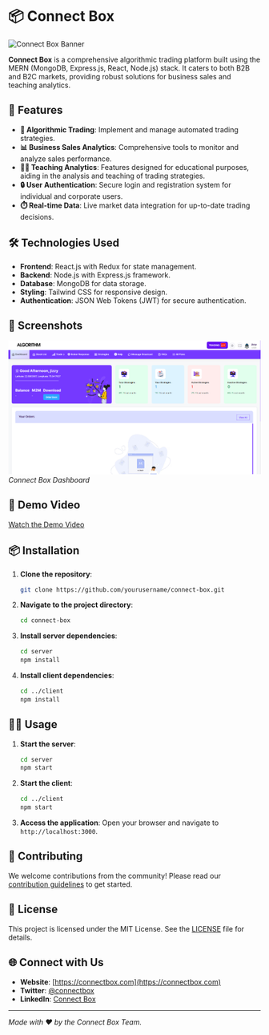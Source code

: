 # 📦 Connect Box

![Connect Box Banner](/Banner1.jpg)

**Connect Box** is a comprehensive algorithmic trading platform built using the MERN (MongoDB, Express.js, React, Node.js) stack. It caters to both B2B and B2C markets, providing robust solutions for business sales and teaching analytics.

## 🚀 Features

- **🤖 Algorithmic Trading**: Implement and manage automated trading strategies.
- **📊 Business Sales Analytics**: Comprehensive tools to monitor and analyze sales performance.
- **🧑‍🎓 Teaching Analytics**: Features designed for educational purposes, aiding in the analysis and teaching of trading strategies.
- **🔒 User Authentication**: Secure login and registration system for individual and corporate users.
- **⏱️ Real-time Data**: Live market data integration for up-to-date trading decisions.

## 🛠️ Technologies Used

- **Frontend**: React.js with Redux for state management.
- **Backend**: Node.js with Express.js framework.
- **Database**: MongoDB for data storage.
- **Styling**: Tailwind CSS for responsive design.
- **Authentication**: JSON Web Tokens (JWT) for secure authentication.

## 📸 Screenshots

![Dashboard Screenshot](/dashboard.png)
*Connect Box Dashboard*

## 🎥 Demo Video

[Watch the Demo Video](/demo.mp4)

## 📦 Installation

1. **Clone the repository**:
   ```bash
   git clone https://github.com/yourusername/connect-box.git
   ```
2. **Navigate to the project directory**:
   ```bash
   cd connect-box
   ```
3. **Install server dependencies**:
   ```bash
   cd server
   npm install
   ```
4. **Install client dependencies**:
   ```bash
   cd ../client
   npm install
   ```

## 🏃‍♂️ Usage

1. **Start the server**:
   ```bash
   cd server
   npm start
   ```
2. **Start the client**:
   ```bash
   cd ../client
   npm start
   ```
3. **Access the application**:
   Open your browser and navigate to `http://localhost:3000`.

## 🤝 Contributing

We welcome contributions from the community! Please read our [contribution guidelines](CONTRIBUTING.md) to get started.

## 📝 License

This project is licensed under the MIT License. See the [LICENSE](LICENSE) file for details.

## 🌐 Connect with Us

- **Website**: [https://connectbox.com](https://connectbox.com)
- **Twitter**: [@connectbox](https://twitter.com/connectbox)
- **LinkedIn**: [Connect Box](https://www.linkedin.com/company/connectbox)

---

*Made with ❤️ by the Connect Box Team.*

